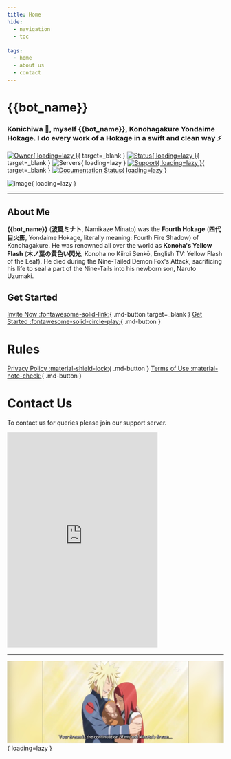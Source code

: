 ```yaml
---
title: Home
hide:
  - navigation
  - toc

tags:
  - home
  - about us
  - contact
---
```


# **{{bot_name}}**

### Konichiwa 👋, myself {{bot_name}}, Konohagakure Yondaime Hokage. I do every work of a Hokage in a swift and clean way ⚡


[![Owner](https://api.discordlist.space/v2/bots/{{bot_discord_id}}/badge?property=owner&style=for-the-badge&color=orange){ loading=lazy }](http://discord.com/users/887549958931247137){ target=_blank } [![Status](https://top.gg/api/widget/status/{{bot_discord_id}}.svg){ loading=lazy }](http://discord.com/users/{{bot_discord_id}}){ target=_blank }  ![Servers](https://api.discordlist.space/v2/bots/{{bot_discord_id}}/badge?property=servers&style=flat-square&color=informational){ loading=lazy } [![Support](https://api.discordlist.space/v2/bots/{{bot_discord_id}}/badge?property=support&style=flat-square&color=yellow){ loading=lazy }](https://discord.gg/{{discord_invite_code}}){ target=_blank } [![Documentation Status](https://readthedocs.org/projects/minato-namikaze/badge/?version=latest){ loading=lazy }](https://minato-namikaze.readthedocs.io/en/latest/?badge=latest)

![image](https://i.imgur.com/FzgLCHM.jpeg){ loading=lazy }

***

## About Me

**{{bot_name}}** (**波風ミナト**, Namikaze Minato) was the **Fourth Hokage** (**四代目火影**, Yondaime Hokage, literally meaning: Fourth Fire Shadow) of Konohagakure. He was renowned all over the world as **Konoha's Yellow Flash** (**木ノ葉の黄色い閃光**, Konoha no Kiiroi Senkō, English TV: Yellow Flash of the Leaf). He died during the Nine-Tailed Demon Fox's Attack, sacrificing his life to seal a part of the Nine-Tails into his newborn son, Naruto Uzumaki.


## Get Started

[Invite Now :fontawesome-solid-link:](https://discord.com/oauth2/authorize?client_id={{bot_discord_id}}&permissions=8&redirect_uri=https%3A%2F%2Fminatonamikaze-invites.herokuapp.com%2Finvite&scope=applications.commands%20bot&response_type=code&state=cube12345%3F%2FBot%20Website){ .md-button target=_blank } [Get Started :fontawesome-solid-circle-play:](commands/index.md){ .md-button }


# Rules

[Privacy Policy :material-shield-lock:](rules/privacy_policy.md){ .md-button }
[Terms of Use :material-note-check:](rules/terms_of_use.md){ .md-button }


# Contact Us

To contact us for queries please join our support server.

<iframe src="https://discord.com/widget?id=920190307595874304&theme=dark" width="350" height="500" allowtransparency="true" frameborder="0" sandbox="allow-popups allow-popups-to-escape-sandbox allow-same-origin allow-scripts"></iframe>


***

![Namikaze Family](assets/banner.jpg){ loading=lazy }

